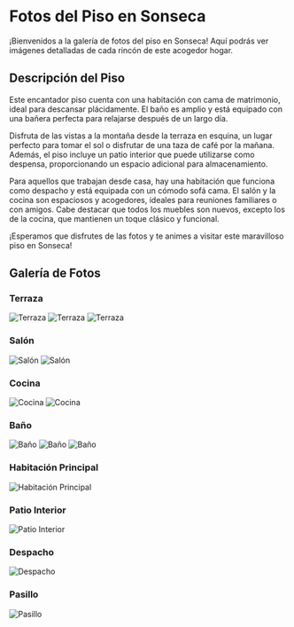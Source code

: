 # Fotos del Piso en Sonseca

¡Bienvenidos a la galería de fotos del piso en Sonseca! Aquí podrás ver imágenes detalladas de cada rincón de este acogedor hogar.

## Descripción del Piso

Este encantador piso cuenta con una habitación con cama de matrimonio, ideal para descansar plácidamente. El baño es amplio y está equipado con una bañera perfecta para relajarse después de un largo día.

Disfruta de las vistas a la montaña desde la terraza en esquina, un lugar perfecto para tomar el sol o disfrutar de una taza de café por la mañana. Además, el piso incluye un patio interior que puede utilizarse como despensa, proporcionando un espacio adicional para almacenamiento.

Para aquellos que trabajan desde casa, hay una habitación que funciona como despacho y está equipada con un cómodo sofá cama. El salón y la cocina son espaciosos y acogedores, ideales para reuniones familiares o con amigos. Cabe destacar que todos los muebles son nuevos, excepto los de la cocina, que mantienen un toque clásico y funcional.

¡Esperamos que disfrutes de las fotos y te animes a visitar este maravilloso piso en Sonseca!

## Galería de Fotos

### Terraza
![Terraza](images/Terraza.jpg)
![Terraza](images/Terraza1.png)
![Terraza](images/Terraza2.png)

### Salón
![Salón](images/Salon.png)
![Salón](images/Salon2.png)

### Cocina
![Cocina](images/Cocina.png)
![Cocina](images/Cocina1.png)

### Baño
![Baño](images/Bano.png)
![Baño](images/Bano1.png)
![Baño](images/Bano2.png)

### Habitación Principal
![Habitación Principal](images/habitacion_principal.png)

### Patio Interior
![Patio Interior](images/patio_interior.png)

### Despacho
![Despacho](images/Despacho.png)

### Pasillo
![Pasillo](images/Pasillo.png)